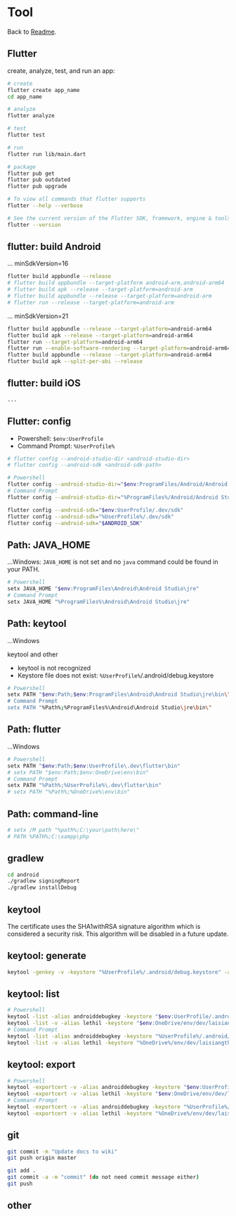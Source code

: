 # Tool

Back to [Readme](README.md).

## Flutter

create, analyze, test, and run an app:

```sh
# create
flutter create app_name
cd app_name

# analyze
flutter analyze

# test
flutter test

# run
flutter run lib/main.dart

# package
flutter pub get
flutter pub outdated
flutter pub upgrade

# To view all commands that flutter supports
flutter --help --verbose

# See the current version of the Flutter SDK, framework, engine & tools
flutter --version
```

## flutter: build Android

... minSdkVersion=16

```sh
flutter build appbundle --release
# flutter build appbundle --target-platform android-arm,android-arm64
# flutter build apk --release --target-platform=android-arm
# flutter build appbundle --release --target-platform=android-arm
# flutter run --release --target-platform=android-arm
```

... minSdkVersion=21

```sh
flutter build appbundle --release --target-platform=android-arm64
flutter build apk --release --target-platform=android-arm64
flutter run --target-platform=android-arm64
flutter run --enable-software-rendering --target-platform=android-arm64
flutter build appbundle --release --target-platform=android-arm64
flutter build apk --split-per-abi --release
```

## flutter: build iOS

```sh
...
```

## Flutter: config

- Powershell: `$env:UserProfile`
- Command Prompt: `%UserProfile%`

```sh
# flutter config --android-studio-dir <android-studio-dir>
# flutter config --android-sdk <android-sdk-path>

# Powershell
flutter config --android-studio-dir="$env:ProgramFiles/Android/Android Studio"
# Command Prompt
flutter config --android-studio-dir="%ProgramFiles%/Android/Android Studio"

flutter config --android-sdk="$env:UserProfile/.dev/sdk"
flutter config --android-sdk="%UserProfile%/.dev/sdk"
flutter config --android-sdk="$ANDROID_SDK"
```

## Path: JAVA_HOME

...Windows: `JAVA_HOME` is not set and no `java` command could be found in your PATH.

```sh
# Powershell
setx JAVA_HOME "$env:ProgramFiles\Android\Android Studio\jre"
# Command Prompt
setx JAVA_HOME "%ProgramFiles%\Android\Android Studio\jre"
```

## Path: keytool

...Windows

keytool and other

- keytool is not recognized
- Keystore file does not exist: `%UserProfile%`/.android/debug.keystore

```sh
# Powershell
setx PATH "$env:Path;$env:ProgramFiles\Android\Android Studio\jre\bin\"
# Command Prompt
setx PATH "%Path%;%ProgramFiles%\Android\Android Studio\jre\bin\"
```

## Path: flutter

...Windows

```sh
# Powershell
setx PATH "$env:Path;$env:UserProfile\.dev\flutter\bin"
# setx PATH "$env:Path;$env:OneDrive\env\bin"
# Command Prompt
setx PATH "%Path%;%UserProfile%\.dev\flutter\bin"
# setx PATH "%Path%;%OneDrive%\env\bin"
```

## Path: command-line

```sh
# setx /M path "%path%;C:\your\path\here\"
# PATH %PATH%;C:\xampp\php
```

## gradlew

```sh
cd android
./gradlew signingReport
./gradlew installDebug
```

## keytool

The certificate uses the SHA1withRSA signature algorithm which is considered a security risk. This algorithm will be disabled in a future update.

## keytool: generate

```sh
keytool -genkey -v -keystore "%UserProfile%/.android/debug.keystore" -alias androiddebugkey -keyalg RSA -sigalg SHA256withRSA -keysize 2048 -validity 10000
```

## keytool: list

```sh
# Powershell
keytool -list -alias androiddebugkey -keystore "$env:UserProfile/.android/debug.keystore"
keytool -list -v -alias lethil -keystore "$env:OneDrive/env/dev/laisiangtho/keystore.jks"
# Command Prompt
keytool -list -alias androiddebugkey -keystore "%UserProfile%/.android/debug.keystore"
keytool -list -v -alias lethil -keystore "%OneDrive%/env/dev/laisiangtho/keystore.jks"
```

## keytool: export

```sh
# Powershell
keytool -exportcert -v -alias androiddebugkey -keystore "$env:UserProfile/.android/debug.keystore"
keytool -exportcert -v -alias lethil -keystore "$env:OneDrive/env/dev/laisiangtho/keystore.jks"
# Command Prompt
keytool -exportcert -v -alias androiddebugkey -keystore "%UserProfile%/.android/debug.keystore"
keytool -exportcert -v -alias lethil -keystore "%OneDrive%/env/dev/laisiangtho/keystore.jks"
```

## git

```sh
git commit -m "Update docs to wiki"
git push origin master

git add .
git commit -a -m "commit" (do not need commit message either)
git push
```

## other

```sh
